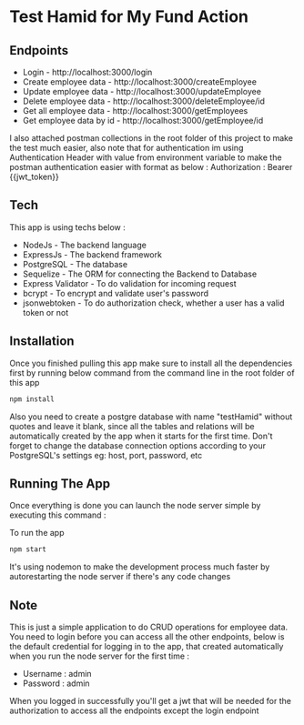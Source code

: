 # Test Hamid for My Fund Action

## Endpoints

- Login - http://localhost:3000/login
- Create employee data - http://localhost:3000/createEmployee
- Update employee data - http://localhost:3000/updateEmployee
- Delete employee data - http://localhost:3000/deleteEmployee/id
- Get all employee data - http://localhost:3000/getEmployees
- Get employee data by id - http://localhost:3000/getEmployee/id

I also attached postman collections in the root folder of this project to make the test much easier, also note that for authentication im using Authentication Header with value from environment variable to make the postman authentication easier with format as below :
Authorization : Bearer {{jwt_token}}

## Tech

This app is using techs below :

- NodeJs - The backend language
- ExpressJs - The backend framework
- PostgreSQL - The database
- Sequelize - The ORM for connecting the Backend to Database
- Express Validator - To do validation for incoming request
- bcrypt - To encrypt and validate user's password
- jsonwebtoken - To do authorization check, whether a user has a valid token or not

## Installation

Once you finished pulling this app make sure to install all the dependencies first by running below command from the command line in the root folder of this app


```sh
npm install
```

Also you need to create a postgre database with name "testHamid" without quotes and leave it blank, since all the tables and relations will be automatically created by the app when it starts for the first time.
Don't forget to change the database connection options according to your PostgreSQL's settings eg: host, port, password, etc


## Running The App

Once everything is done you can launch the node server simple by executing this command :

To run the app

```sh
npm start
```

It's using nodemon to make the development process much faster by autorestarting the node server if there's any code changes


## Note

This is just a simple application to do CRUD operations for employee data. You need to login before you can access all the other endpoints, below is the default credential for logging in to the app, that created automatically when you run the node server for the first time :

* Username : admin
* Password : admin

When you logged in successfully you'll get a jwt that will be needed for the authorization to access all the endpoints except the login endpoint

